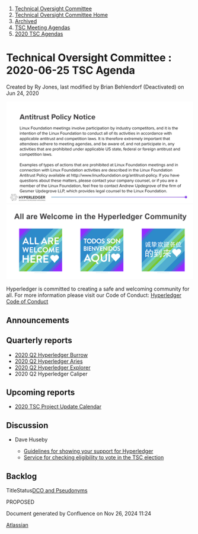 1. [Technical Oversight Committee](index.html)
2. [Technical Oversight Committee Home](Technical-Oversight-Committee-Home_21430274.html)
3. [Archived](Archived_21447696.html)
4. [TSC Meeting Agendas](TSC-Meeting-Agendas_21448768.html)
5. [2020 TSC Agendas](2020-TSC-Agendas_21449891.html)

# Technical Oversight Committee : 2020-06-25 TSC Agenda

Created by Ry Jones, last modified by Brian Behlendorf (Deactivated) on Jun 24, 2020

![](attachments/21431877/21448548.png?height=250) ![](attachments/21431877/21448549.png?height=250)

Hyperledger is committed to creating a safe and welcoming community for all. For more information please visit our Code of Conduct: [Hyperledger Code of Conduct](https://lf-hyperledger.atlassian.net/wiki/spaces/HYP/pages/19595281/Hyperledger+Code+of+Conduct)

## Announcements

## Quarterly reports

- [2020 Q2 Hyperledger Burrow](2020-Q2-Hyperledger-Burrow_21439603.html)
- [2020 Q2 Hyperledger Aries](2020-Q2-Hyperledger-Aries_21439559.html)
- [2020 Q2 Hyperledger Explorer](2020-Q2-Hyperledger-Explorer_21439597.html)
- 2020 Q2 Hyperledger Caliper

## Upcoming reports

- [2020 TSC Project Update Calendar](https://lf-hyperledger.atlassian.net/wiki/display/TSC/2020+TSC+Project+Update+Calendar)

## Discussion

- Dave Huseby
  
  - [Guidelines for showing your support for Hyperledger](https://lf-hyperledger.atlassian.net/wiki/display/HYP/Showing+Your+Support)
  - [Service for checking eligibility to vote in the TSC election](https://hyperledger-labs.github.io/voters/)

## Backlog

TitleStatus[DCO and Pseudonyms](/wiki/spaces/TSC/pages/21430435/DCO+and+Pseudonyms)

PROPOSED 

Document generated by Confluence on Nov 26, 2024 11:24

[Atlassian](http://www.atlassian.com/)
